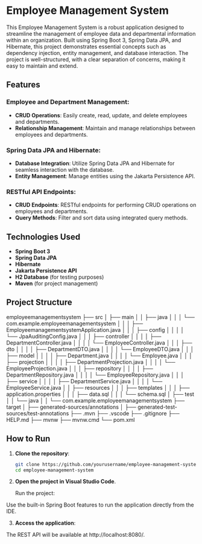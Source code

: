 # Employee Management System

This Employee Management System is a robust application designed to streamline the management of employee data and departmental information within an organization. Built using Spring Boot 3, Spring Data JPA, and Hibernate, this project demonstrates essential concepts such as dependency injection, entity management, and database interaction. The project is well-structured, with a clear separation of concerns, making it easy to maintain and extend.

## Features

### Employee and Department Management:
- **CRUD Operations**: Easily create, read, update, and delete employees and departments.
- **Relationship Management**: Maintain and manage relationships between employees and departments.

### Spring Data JPA and Hibernate:
- **Database Integration**: Utilize Spring Data JPA and Hibernate for seamless interaction with the database.
- **Entity Management**: Manage entities using the Jakarta Persistence API.

### RESTful API Endpoints:
- **CRUD Endpoints**: RESTful endpoints for performing CRUD operations on employees and departments.
- **Query Methods**: Filter and sort data using integrated query methods.

## Technologies Used
- **Spring Boot 3**
- **Spring Data JPA**
- **Hibernate**
- **Jakarta Persistence API**
- **H2 Database** (for testing purposes)
- **Maven** (for project management)

## Project Structure
employeemanagementsystem
├── src
│   ├── main
│   │   ├── java
│   │   │   └── com.example.employeemanagementsystem
│   │   │       ├── EmployeemanagementsystemApplication.java
│   │   │       ├── config
│   │   │       │   └── JpaAuditingConfig.java
│   │   │       ├── controller
│   │   │       │   ├── DepartmentController.java
│   │   │       │   └── EmployeeController.java
│   │   │       ├── dto
│   │   │       │   ├── DepartmentDTO.java
│   │   │       │   └── EmployeeDTO.java
│   │   │       ├── model
│   │   │       │   ├── Department.java
│   │   │       │   └── Employee.java
│   │   │       ├── projection
│   │   │       │   ├── DepartmentProjection.java
│   │   │       │   └── EmployeeProjection.java
│   │   │       ├── repository
│   │   │       │   ├── DepartmentRepository.java
│   │   │       │   └── EmployeeRepository.java
│   │   │       ├── service
│   │   │       │   ├── DepartmentService.java
│   │   │       │   └── EmployeeService.java
│   │   ├── resources
│   │   │   ├── templates
│   │   │   ├── application.properties
│   │   │   ├── data.sql
│   │   │   └── schema.sql
│   ├── test
│   │   └── java
│   │       └── com.example.employeemanagementsystem
├── target
│   ├── generated-sources/annotations
│   ├── generated-test-sources/test-annotations
├── .mvn
├── .vscode
├── .gitignore
├── HELP.md
├── mvnw
├── mvnw.cmd
└── pom.xml

## How to Run

1. **Clone the repository**:
   ```bash
   git clone https://github.com/yourusername/employee-management-system.git
   cd employee-management-system
2. **Open the project in Visual Studio Code**.

   Run the project:

Use the built-in Spring Boot features to run the application directly from the IDE.

3. **Access the application**:

The REST API will be available at http://localhost:8080/.
